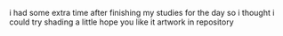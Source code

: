 i had some extra time after finishing my studies for the day so i thought i could try shading a little
hope you like it
artwork in repository 
